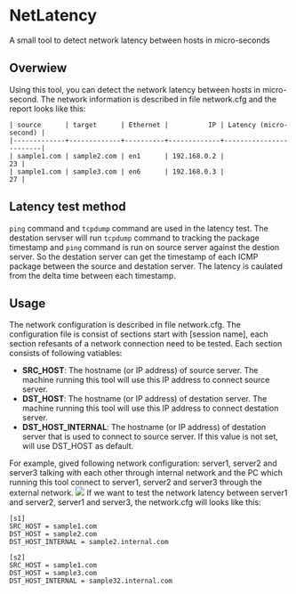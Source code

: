 NetLatency
==========

A small tool to detect network latency between hosts in micro-seconds


## Overwiew

Using this tool, you can detect the network latency between hosts in micro-second. The network information is described in file network.cfg and the report looks like this:
```
| source      | target      | Ethernet |          IP | Latency (micro-second) |
|-------------+-------------+----------+-------------+------------------------|
| sample1.com | sample2.com | en1      | 192.168.0.2 |                     23 |
| sample1.com | sample3.com | en6      | 192.168.0.3 |                     27 |
```

## Latency test method

`ping` command and `tcpdump` command are used in the latency test. The destation servser will run `tcpdump` command to tracking the package timestamp and `ping` command is run on source server against the destion server. So the destation server can get the timestamp of each ICMP package between the source and destation server. The latency is caulated from the delta time between each timestamp.

## Usage

The network configuration is described in file network.cfg. The configuration file is consist of sections start with [session name], each section refesants of a network connection need to be tested. Each section consists of following vatiables:
* **SRC_HOST**: The hostname (or IP address) of source server. The machine running this tool will use this IP address to connect source server.
* **DST_HOST**: The hostname (or IP address) of destation server. The machine running this tool will use this IP address to connect destation server.
* **DST\_HOST\_INTERNAL**: The hostname (or IP address) of destation server that is used to connect to source server. If this value is not set, will use DST_HOST as default.

For example, gived following network configuration: server1, server2 and server3 talking with each other through internal network and the PC which running this tool connect to server1, server2 and server3 through the external network. 
![](/https://raw.githubusercontent.com/Chengming/NetLatency/master/network.jpeg)
If we want to test the network latency between server1 and server2, server1 and server3, the network.cfg will looks like this:
```
[s1]
SRC_HOST = sample1.com
DST_HOST = sample2.com
DST_HOST_INTERNAL = sample2.internal.com

[s2]
SRC_HOST = sample1.com
DST_HOST = sample3.com
DST_HOST_INTERNAL = sample32.internal.com
```
